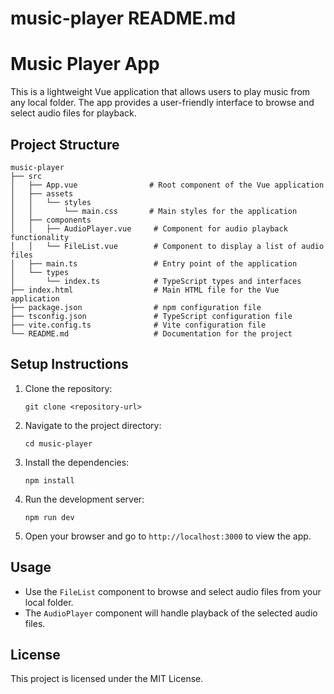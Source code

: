 # music-player README.md

# Music Player App

This is a lightweight Vue application that allows users to play music from any local folder. The app provides a user-friendly interface to browse and select audio files for playback.

## Project Structure

```
music-player
├── src
│   ├── App.vue                # Root component of the Vue application
│   ├── assets
│   │   └── styles
│   │       └── main.css       # Main styles for the application
│   ├── components
│   │   ├── AudioPlayer.vue     # Component for audio playback functionality
│   │   └── FileList.vue        # Component to display a list of audio files
│   ├── main.ts                 # Entry point of the application
│   └── types
│       └── index.ts            # TypeScript types and interfaces
├── index.html                  # Main HTML file for the Vue application
├── package.json                # npm configuration file
├── tsconfig.json               # TypeScript configuration file
├── vite.config.ts              # Vite configuration file
└── README.md                   # Documentation for the project
```

## Setup Instructions

1. Clone the repository:
   ```
   git clone <repository-url>
   ```

2. Navigate to the project directory:
   ```
   cd music-player
   ```

3. Install the dependencies:
   ```
   npm install
   ```

4. Run the development server:
   ```
   npm run dev
   ```

5. Open your browser and go to `http://localhost:3000` to view the app.

## Usage

- Use the `FileList` component to browse and select audio files from your local folder.
- The `AudioPlayer` component will handle playback of the selected audio files.

## License

This project is licensed under the MIT License.